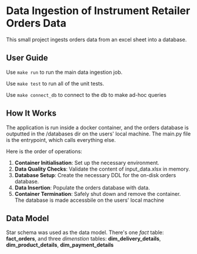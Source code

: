 # Data Ingestion of Instrument Retailer Orders Data
This small project ingests orders data from an excel sheet into a database.

## User Guide

Use `make run` to run the main data ingestion job.

Use `make test` to run all of the unit tests.

Use `make connect_db` to connect to the db to make ad-hoc queries


## How It Works

The application is run inside a docker container, and the orders database is outputted in the /databases dir on the users' local machine. The main.py file is the entrypoint, which calls everything else. 

Here is the order of operations:
1. **Container Initialisation**: Set up the necessary environment.
2. **Data Quality Checks**: Validate the content of input_data.xlsx in memory.
3. **Database Setup**: Create the necessary DDL for the on-disk orders database.
4. **Data Insertion**: Populate the orders database with data.
5. **Container Termination**: Safely shut down and remove the container. The database is made accessbile on the users' local machine


## Data Model

Star schema was used as the data model. There's one *fact* table: **fact_orders**, and three *dimenstion* tables: **dim_delivery_details**, **dim_product_details**, **dim_payment_details**
